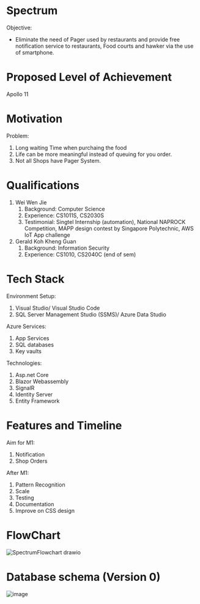 # Spectrum
Objective:
* Eliminate the need of Pager used by restaurants and provide free notification service to restaurants, Food courts and hawker via the use of smartphone.

# Proposed Level of Achievement
Apollo 11 

# Motivation
Problem:
1) Long waiting Time when purchaing the food
2) Life can be more meaningful instead of queuing for you order.
3) Not all Shops have Pager System.

# Qualifications
1) Wei Wen Jie 
    1. Background: Computer Science
    2. Experience: CS1011S, CS2030S
    3. Testimonial: Singtel Internship (automation), National NAPROCK Competition, MAPP design contest by Singapore Polytechnic, AWS IoT App challenge
2) Gerald Koh Kheng Guan
    1. Background: Information Security
    2. Experience: CS1010, CS2040C (end of sem)

# Tech Stack
Environment Setup:
1) Visual Studio/ Visual Studio Code
2) SQL Server Management Studio (SSMS)/ Azure Data Studio
    
Azure Services:
1) App Services
2) SQL databases 
3) Key vaults

Technologies:
1) Asp.net Core
2) Blazor Webassembly
3) SignalR
4) Identity Server
5) Entity Framework

# Features and Timeline
Aim for M1:
 1) Notification 
 2) Shop Orders

After M1:
 1) Pattern Recognition 
 2) Scale
 3) Testing
 4) Documentation
 5) Improve on CSS design

# FlowChart
![SpectrumFlowchart drawio](https://user-images.githubusercontent.com/30100720/169250297-8954bd90-5962-474c-b427-94474153f1bb.png)

# Database schema (Version 0)
![image](https://user-images.githubusercontent.com/30100720/169005025-e57eb7d3-cbe4-4945-ae9f-2e87a2af4a91.png)
